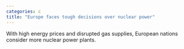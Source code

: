 ```yaml
---
categories: c
title: "Europe faces tough decisions over nuclear power"
---
```

With high energy prices and disrupted gas supplies, European nations consider more nuclear power plants.